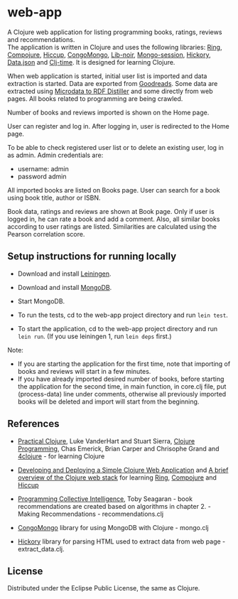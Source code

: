 # web-app

A Clojure web application for listing programming books, ratings, reviews and recommendations.  
The application is written in Clojure and uses the following libraries: [Ring](https://github.com/ring-clojure/ring), [Compojure](https://github.com/weavejester/compojure), [Hiccup](https://github.com/weavejester/hiccup), [CongoMongo](https://github.com/aboekhoff/congomongo), [Lib-noir](https://github.com/noir-clojure/lib-noir), [Mongo-session](https://github.com/amalloy/mongo-session), [Hickory](https://github.com/davidsantiago/hickory), [Data.json](https://github.com/clojure/data.json) and [Clj-time](https://github.com/clj-time/clj-time).
It is designed for learning Clojure.

When web application is started, initial user list is imported and data extraction is started. Data are exported from [Goodreads](http://www.goodreads.com/). Some data are extracted using [Microdata to RDF Distiller](http://www.w3.org/2012/pyMicrodata/) and some directly from web pages. All books related to programming are being crawled.

Number of books and reviews imported is shown on the Home page.

User can register and log in. After logging in, user is redirected to the Home page. 

To be able to check registered user list or to delete an existing user, log in as admin. 
Admin credentials are: 
 - username: admin
 - password admin

All imported books are listed on Books page. User can search for a book using book title, author or ISBN. 

Book data, ratings and reviews are shown at Book page. Only if user is logged in, he can rate a book and add a comment. Also, all similar books according to user ratings are listed. Similarities are calculated using the Pearson correlation score. 
	
## Setup instructions for running locally

* Download and install [Leiningen](https://github.com/technomancy/leiningen).

* Download and install [MongoDB](http://www.mongodb.org/). 

* Start MongoDB.

* To run the tests, cd to the web-app project directory and run `lein test`.

* To start the application, cd to the web-app project directory and run `lein run`.
(If you use leiningen 1, run `lein deps` first.)

Note: 
- If you are starting the application for the first time, note that importing of books and reviews will start in a few minutes. 
- If you have already imported desired number of books, before starting the application for the second time, in main function, in core.clj file, put (process-data) line under comments, otherwise all previously imported books will be deleted and import will start from the beginning.

## References

* [Practical Clojure](http://www.amazon.com/Practical-Clojure-Experts-Voice-Source/dp/1430272317), Luke VanderHart and Stuart Sierra, 
[Clojure Programming](http://www.amazon.com/Clojure-Programming-Chas-Emerick/dp/1449394701), Chas Emerick, Brian Carper and Chrisophe Grand and 
[4clojure](http://www.4clojure.com/) - for learning Clojure
  
* [Developing and Deploying a Simple Clojure Web Application](http://mmcgrana.github.io/2010/07/develop-deploy-clojure-web-applications.html) and 
[A brief overview of the Clojure web stack](http://brehaut.net/blog/2011/ring_introduction) 
for learning 
[Ring](https://github.com/ring-clojure/ring), 
[Compojure](https://github.com/weavejester/compojure) and 
[Hiccup](https://github.com/weavejester/hiccup)

* [Programming Collective Intelligence](http://www.amazon.com/Programming-Collective-Intelligence-Building-Applications/dp/0596529325), Toby Seagaran - book recommendations are created based on algorithms in chapter 2. - Making Recommendations - recommendations.clj
  
* [CongoMongo](https://github.com/aboekhoff/congomongo) library for using MongoDB with Clojure - mongo.clj

* [Hickory](https://github.com/davidsantiago/hickory) library for parsing HTML used to extract data from web page - extract_data.clj.

## License

Distributed under the Eclipse Public License, the same as Clojure.
